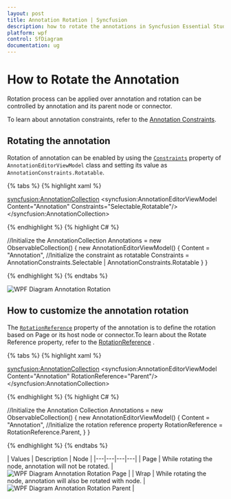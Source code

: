 ```yaml
---
layout: post
title: Annotation Rotation | Syncfusion 
description: how to rotate the annotations in Syncfusion Essential Studio WPF Diagram (SfDiagram) control, its elements, and more.
platform: wpf
control: SfDiagram
documentation: ug
---
```


# How to Rotate the Annotation

Rotation process can be applied over annotation and rotation can be controlled by annotation and its parent node or connector.

To learn about annotation constraints, refer to the [Annotation Constraints](https://help.syncfusion.com/cr/wpf/Syncfusion.UI.Xaml.Diagram.AnnotationConstraints.html).

## Rotating the annotation

Rotation of annotation can be enabled by using the [`Constraints`](https://help.syncfusion.com/cr/wpf/Syncfusion.UI.Xaml.Diagram.AnnotationEditorViewModel.html#Syncfusion_UI_Xaml_Diagram_AnnotationEditorViewModel_Constraints) property of `AnnotationEditorViewModel` class and setting its value as `AnnotationConstraints.Rotatable`.

{% tabs %}
{% highlight xaml %}

<!--Initialize the AnnotationCollection-->
<syncfusion:AnnotationCollection>
    <!--Initialize the annotation with rotatable constraint-->
    <syncfusion:AnnotationEditorViewModel Content="Annotation" Constraints="Selectable,Rotatable"/>
</syncfusion:AnnotationCollection>
                                
{% endhighlight %}
{% highlight C# %}

//Initialize the AnnotationCollection
Annotations = new ObservableCollection<IAnnotation>()
{
    new AnnotationEditorViewModel()
    {
        Content = "Annotation",
        //Initialize the constraint as rotatable
        Constraints = AnnotationConstraints.Selectable | AnnotationConstraints.Rotatable
    }
}

{% endhighlight %}
{% endtabs %}

![WPF Diagram Annotation Rotation](Annotation_images/wpf-diagram-annotation-rotation.gif)

## How to customize the annotation rotation

 The [`RotationReference`](https://help.syncfusion.com/cr/wpf/Syncfusion.UI.Xaml.Diagram.AnnotationEditorViewModel.html#Syncfusion_UI_Xaml_Diagram_AnnotationEditorViewModel_RotationReference) property of the annotation is to define the rotation based on Page or its host node or connector.To learn about the Rotate Reference property, refer to the [RotationReference](https://help.syncfusion.com/cr/wpf/Syncfusion.UI.Xaml.Diagram.RotationReference.html) . 

{% tabs %}
{% highlight xaml %}

<!--Initialize the AnnotationCollection-->
<syncfusion:AnnotationCollection>
    <!--Initialize the annotation with rotation reference property-->
    <syncfusion:AnnotationEditorViewModel Content="Annotation" RotationReference="Parent"/>
</syncfusion:AnnotationCollection>
                                
{% endhighlight %}
{% highlight C# %}

//Initialize the Annotation Collection
Annotations = new ObservableCollection<IAnnotation>()
{
    new AnnotationEditorViewModel()
    {
        Content = "Annotation",
        //Initialize the rotation reference property
        RotationReference = RotationReference.Parent,
    }
}

{% endhighlight %}
{% endtabs %}

| Values | Description | Node |
|---|---|---|---|
| Page | While rotating the node, annotation will not be rotated. | ![WPF Diagram Annotation Rotation Page](Annotation_images/wpf-diagram-annotation-rotation-page.gif) |
| Wrap | While rotating the node, annotation will also be rotated with node. | ![WPF Diagram Annotation Rotation Parent](Annotation_images/wpf-diagram-annotation-rotation-parent.gif) |
